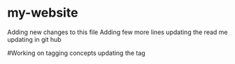 # my-website
Adding new changes to this file
Adding few more lines
updating the read me
updating in git hub

#Working on tagging concepts
updating the tag